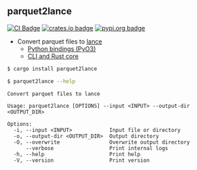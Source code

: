 ## parquet2lance

[CI]: https://github.com/haoxins/parquet2lance/actions/workflows/rust.yaml
[CI Badge]: https://github.com/haoxins/parquet2lance/actions/workflows/rust.yaml/badge.svg
[crates.io]: https://crates.io/crates/parquet2lance
[crates.io badge]: https://img.shields.io/crates/v/parquet2lance.svg
[pypi.org]: https://pypi.org/project/parquet2lance/
[pypi.org badge]: https://img.shields.io/pypi/v/parquet2lance.svg

[![CI Badge]][CI]
[![crates.io badge]][crates.io]
[![pypi.org badge]][pypi.org]

- Convert parquet files to [lance](https://github.com/eto-ai/lance)
  - [Python bindings (PyO3)](./python)
  - [CLI and Rust core](./rust)

```zsh
$ cargo install parquet2lance
```

```zsh
$ parquet2lance --help
```

```
Convert parquet files to lance

Usage: parquet2lance [OPTIONS] --input <INPUT> --output-dir <OUTPUT_DIR>

Options:
  -i, --input <INPUT>            Input file or directory
  -o, --output-dir <OUTPUT_DIR>  Output directory
  -O, --overwrite                Overwrite output directory
      --verbose                  Print internal logs
  -h, --help                     Print help
  -V, --version                  Print version
```
